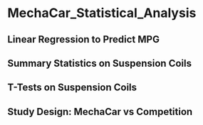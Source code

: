 # MechaCar_Statistical_Analysis



## Linear Regression to Predict MPG



## Summary Statistics on Suspension Coils




## T-Tests on Suspension Coils





## Study Design: MechaCar vs Competition
